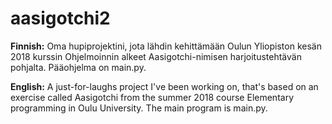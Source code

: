 # aasigotchi2
<b>Finnish:</b> Oma hupiprojektini, jota lähdin kehittämään Oulun Yliopiston kesän 2018 kurssin Ohjelmoinnin alkeet Aasigotchi-nimisen harjoitustehtävän pohjalta.
Pääohjelma on main.py.

<b>English:</b> A just-for-laughs project I've been working on, that's based on an exercise called Aasigotchi from the summer 2018 course Elementary programming in Oulu University.
The main program is main.py.

